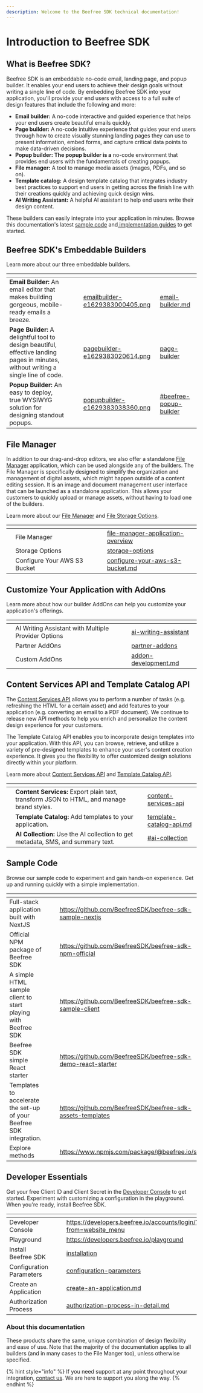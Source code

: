 ```yaml
---
description: Welcome to the Beefree SDK technical documentation!
---
```


# Introduction to Beefree SDK

## What is Beefree SDK? <a href="#welcome" id="welcome"></a>

Beefree SDK is an embeddable no-code email, landing page, and popup builder. It enables your end users to achieve their design goals without writing a single line of code. By embedding Beefree SDK into your application, you'll provide your end users with access to a full suite of design features that include the following and more:

* **Email builder:** A no-code interactive and guided experience that helps your end users create beautiful emails quickly.
* **Page builder:** A no-code intuitive experience that guides your end users through how to create visually stunning landing pages they can use to present information, embed forms, and capture critical data points to make data-driven decisions.
* **Popup builder: The popup builder is a** no-code environment that provides end users with the fundamentals of creating popups.
* **File manager:** A tool to manage media assets (images, PDFs, and so on).
* **Template catalog:** A design template catalog that integrates industry best practices to support end users in getting across the finish line with their creations quickly and achieving quick design wins.
* **AI Writing Assistant:** A helpful AI assistant to help end users write their design content.

These builders can easily integrate into your application in minutes. Browse this documentation's latest [sample code](https://www.npmjs.com/package/@beefree.io/sdk) and[ implementation guides](getting-started/readme/create-an-application.md) to get started.

## Beefree SDK's Embeddable Builders <a href="#welcome" id="welcome"></a>

Learn more about our three embeddable builders.

<table data-view="cards"><thead><tr><th></th><th></th><th></th><th data-hidden data-card-cover data-type="files"></th><th data-hidden data-card-target data-type="content-ref"></th></tr></thead><tbody><tr><td><strong>Email Builder:</strong> An email editor that makes building gorgeous, mobile-ready emails a breeze.</td><td></td><td></td><td><a href=".gitbook/assets/emailbuilder-e1629383000405.png">emailbuilder-e1629383000405.png</a></td><td><a href="visual-builders/email-builder.md">email-builder.md</a></td></tr><tr><td><strong>Page Builder:</strong> A delightful tool to design beautiful, effective landing pages in minutes, without writing a single line of code.</td><td></td><td></td><td><a href=".gitbook/assets/pagebuilder-e1629383020614.png">pagebuilder-e1629383020614.png</a></td><td><a href="visual-builders/page-builder/">page-builder</a></td></tr><tr><td><strong>Popup Builder:</strong> An easy to deploy, true WYSIWYG solution for designing standout popups.</td><td></td><td></td><td><a href=".gitbook/assets/popupbuilder-e1629383038360.png">popupbuilder-e1629383038360.png</a></td><td><a href="./#beefree-popup-builder">#beefree-popup-builder</a></td></tr></tbody></table>

## File Manager

In addition to our drag-and-drop editors, we also offer a standalone [File Manager](file-manager/file-manager-application-overview/) application, which can be used alongside any of the builders. The File Manager is specifically designed to simplify the organization and management of digital assets, which might happen outside of a content editing session. It is an image and document management user interface that can be launched as a standalone application. This allows your customers to quickly upload or manage assets, without having to load one of the builders.

Learn more about our [File Manager](file-manager/file-manager-application-overview/) and [File Storage Options](server-side-configurations/server-side-options/storage-options/).

<table data-view="cards"><thead><tr><th></th><th></th><th></th><th data-type="files"></th><th data-hidden data-card-target data-type="content-ref"></th></tr></thead><tbody><tr><td></td><td>File Manager</td><td></td><td></td><td><a href="file-manager/file-manager-application-overview/">file-manager-application-overview</a></td></tr><tr><td></td><td>Storage Options</td><td></td><td></td><td><a href="server-side-configurations/server-side-options/storage-options/">storage-options</a></td></tr><tr><td></td><td>Configure Your AWS S3 Bucket</td><td></td><td></td><td><a href="server-side-configurations/server-side-options/storage-options/configure-your-aws-s3-bucket.md">configure-your-aws-s3-bucket.md</a></td></tr></tbody></table>

## Customize Your Application with AddOns <a href="#welcome" id="welcome"></a>

Learn more about how our builder AddOns can help you customize your application's offerings.

<table data-view="cards"><thead><tr><th></th><th></th><th></th><th data-hidden data-card-target data-type="content-ref"></th></tr></thead><tbody><tr><td></td><td>AI Writing Assistant with Multiple Provider Options</td><td></td><td><a href="builder-addons/addons/partner-addons/ai-writing-assistant/">ai-writing-assistant</a></td></tr><tr><td></td><td>Partner AddOns</td><td></td><td><a href="builder-addons/addons/partner-addons/">partner-addons</a></td></tr><tr><td></td><td>Custom AddOns</td><td></td><td><a href="builder-addons/addons/custom-addons/addon-development.md">addon-development.md</a></td></tr></tbody></table>

## Content Services API and Template Catalog API <a href="#welcome" id="welcome"></a>

The [Content Services API](apis/content-services-api/) allows you to perform a number of tasks (e.g. refreshing the HTML for a certain asset) and add features to your application (e.g. converting an email to a PDF document). We continue to release new API methods to help you enrich and personalize the content design experience for your customers.

The Template Catalog API enables you to incorporate design templates into your application. With this API, you can browse, retrieve, and utilize a variety of pre-designed templates to enhance your user's content creation experience. It gives you the flexibility to offer customized design solutions directly within your platform.

Learn more about [Content Services API](apis/content-services-api/) and [Template Catalog API](apis/template-catalog-api.md).

<table data-view="cards" data-full-width="false"><thead><tr><th></th><th></th><th></th><th data-hidden data-card-target data-type="content-ref"></th></tr></thead><tbody><tr><td></td><td><strong>Content Services:</strong> Export plain text, transform JSON to HTML, and manage brand styles.</td><td></td><td><a href="apis/content-services-api/">content-services-api</a></td></tr><tr><td></td><td><strong>Template Catalog:</strong> Add templates to your application.</td><td></td><td><a href="apis/template-catalog-api.md">template-catalog-api.md</a></td></tr><tr><td></td><td><strong>AI Collection:</strong> Use the AI collection to get metadata, SMS, and summary text.</td><td></td><td><a href="apis/content-services-api/content-services-api-reference.md#ai-collection">#ai-collection</a></td></tr></tbody></table>

## Sample Code <a href="#about-this-documentation" id="about-this-documentation"></a>

Browse our sample code to experiment and gain hands-on experience. Get up and running quickly with a simple implementation.

<table data-view="cards"><thead><tr><th></th><th></th><th></th><th data-hidden data-card-target data-type="content-ref"></th></tr></thead><tbody><tr><td>Full-stack application built with NextJS</td><td></td><td></td><td><a href="https://github.com/BeefreeSDK/beefree-sdk-sample-nextjs">https://github.com/BeefreeSDK/beefree-sdk-sample-nextjs</a></td></tr><tr><td>Official NPM package of Beefree SDK</td><td></td><td></td><td><a href="https://github.com/BeefreeSDK/beefree-sdk-npm-official">https://github.com/BeefreeSDK/beefree-sdk-npm-official</a></td></tr><tr><td>A simple HTML sample client to start playing with Beefree SDK</td><td></td><td></td><td><a href="https://github.com/BeefreeSDK/beefree-sdk-sample-client">https://github.com/BeefreeSDK/beefree-sdk-sample-client</a></td></tr><tr><td>Beefree SDK simple React starter</td><td></td><td></td><td><a href="https://github.com/BeefreeSDK/beefree-sdk-demo-react-starter">https://github.com/BeefreeSDK/beefree-sdk-demo-react-starter</a></td></tr><tr><td>Templates to accelerate the set-up of your Beefree SDK integration.</td><td></td><td></td><td><a href="https://github.com/BeefreeSDK/beefree-sdk-assets-templates">https://github.com/BeefreeSDK/beefree-sdk-assets-templates</a></td></tr><tr><td>Explore methods</td><td></td><td></td><td><a href="https://www.npmjs.com/package/@beefree.io/sdk">https://www.npmjs.com/package/@beefree.io/sdk</a></td></tr></tbody></table>

## Developer Essentials <a href="#about-this-documentation" id="about-this-documentation"></a>

Get your free Client ID and Client Secret in the [Developer Console](https://developers.beefree.io/accounts/login/?from=website_menu) to get started. Experiment with customizing a configuration in the playground. When you're ready, install Beefree SDK.

<table data-view="cards"><thead><tr><th></th><th></th><th></th><th data-hidden data-card-target data-type="content-ref"></th></tr></thead><tbody><tr><td>Developer Console</td><td></td><td></td><td><a href="https://developers.beefree.io/accounts/login/?from=website_menu">https://developers.beefree.io/accounts/login/?from=website_menu</a></td></tr><tr><td>Playground</td><td></td><td></td><td><a href="https://developers.beefree.io/playground">https://developers.beefree.io/playground</a></td></tr><tr><td>Install Beefree SDK</td><td></td><td></td><td><a href="getting-started/readme/installation/">installation</a></td></tr><tr><td>Configuration Parameters</td><td></td><td></td><td><a href="getting-started/readme/installation/configuration-parameters/">configuration-parameters</a></td></tr><tr><td>Create an Application</td><td></td><td></td><td><a href="getting-started/readme/create-an-application.md">create-an-application.md</a></td></tr><tr><td>Authorization Process</td><td></td><td></td><td><a href="getting-started/readme/installation/authorization-process-in-detail.md">authorization-process-in-detail.md</a></td></tr></tbody></table>

### About this documentation <a href="#about-this-documentation" id="about-this-documentation"></a>

These products share the same, unique combination of design flexibility and ease of use. Note that the majority of the documentation applies to all builders (and in many cases to the File Manger too), unless otherwise specified.

{% hint style="info" %}
If you need support at any point throughout your integration, [contact us](https://devportal.beefree.io/hc/en-us/requests/new). We are here to support you along the way.
{% endhint %}
